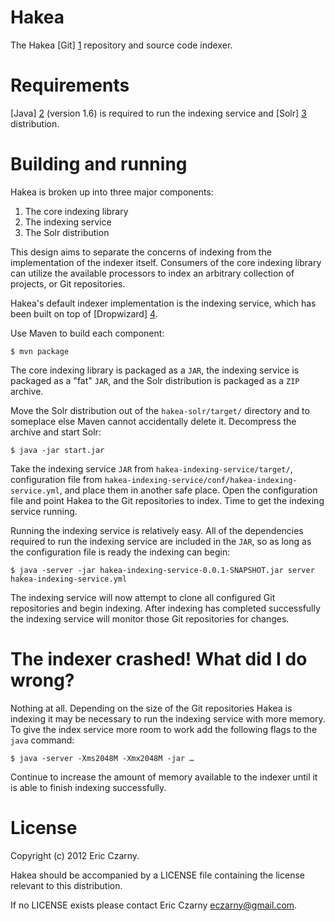 # Hakea

The Hakea [Git] [1] repository and source code indexer.

# Requirements

[Java] [2] (version 1.6) is required to run the indexing service and [Solr] [3] distribution.

# Building and running

Hakea is broken up into three major components:

1. The core indexing library
2. The indexing service
3. The Solr distribution

This design aims to separate the concerns of indexing from the implementation of the indexer itself. Consumers of the core indexing library can utilize the available processors to index an arbitrary collection of projects, or Git repositories.

Hakea's default indexer implementation is the indexing service, which has been built on top of [Dropwizard] [4].

Use Maven to build each component:

    $ mvn package

The core indexing library is packaged as a `JAR`, the indexing service is packaged as a "fat" `JAR`, and the Solr distribution is packaged as a `ZIP` archive.

Move the Solr distribution out of the `hakea-solr/target/` directory and to someplace else Maven cannot accidentally delete it. Decompress the archive and start Solr:

    $ java -jar start.jar

Take the indexing service `JAR` from `hakea-indexing-service/target/`, configuration file from `hakea-indexing-service/conf/hakea-indexing-service.yml`, and place them in another safe place. Open the configuration file and point Hakea to the Git repositories to index. Time to get the indexing service running.

Running the indexing service is relatively easy. All of the dependencies required to run the indexing service are included in the `JAR`, so as long as the configuration file is ready the indexing can begin:

    $ java -server -jar hakea-indexing-service-0.0.1-SNAPSHOT.jar server hakea-indexing-service.yml

The indexing service will now attempt to clone all configured Git repositories and begin indexing. After indexing has completed successfully the indexing service will monitor those Git repositories for changes.

# The indexer crashed! What did I do wrong?

Nothing at all. Depending on the size of the Git repositories Hakea is indexing it may be necessary to run the indexing service with more memory. To give the index service more room to work add the following flags to the `java` command:

    $ java -server -Xms2048M -Xmx2048M -jar …

Continue to increase the amount of memory available to the indexer until it is able to finish indexing successfully.

# License

Copyright (c) 2012 Eric Czarny.

Hakea should be accompanied by a LICENSE file containing the license relevant to this distribution.

If no LICENSE exists please contact Eric Czarny <eczarny@gmail.com>.

[1]: http://git-scm.com/
[2]: http://www.java.com/
[3]: http://lucene.apache.org/solr/
[4]: http://dropwizard.codahale.com/
